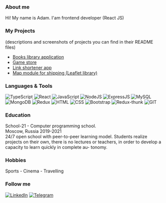 <!-- [![Header](https://github.com/AdamBers/adambers/blob/300517d873d36675bbffd1c1fd2931295d085f4b/assets/logo5.jpg)](https://github.com/AdamBers) -->

### About me
Hi! My name is Adam. I'am frontend developer (React JS)

### My Projects
(descriptions and screenshots of projects you can find in their README files)
- [Books library application](https://github.com/AdamBers/books)
- [Game store](https://github.com/AdamBers/game-store)
- [Link shortener app](https://github.com/AdamBers/mern)
- [Map module for shipping (Leaflet library)](https://github.com/AdamBers/leaflet) 

### Languages & Tools
![TypeScript](https://img.shields.io/badge/-TypeScript-0176c5?style=for-the-badge&logo=typescript&logoColor=white) 
![React](https://img.shields.io/badge/-React-5ed3f3?style=for-the-badge&logo=React&logoColor=white) 
![JavaScript](https://img.shields.io/badge/-JavaScript-efd81d?style=for-the-badge&logo=JavaScript&logoColor=white) 
![NodeJS](https://img.shields.io/badge/-NodeJS-success?style=for-the-badge&logo=nodejs&logoColor=white) 
![ExpressJS](https://img.shields.io/badge/-ExpressJS-8CBF3D?style=for-the-badge&logo=ExpressJS&logoColor=white) 
![MySQL](https://img.shields.io/badge/-MySQL-007979?style=for-the-badge&logo=MySQL&logoColor=white) 
![MongoDB](https://img.shields.io/badge/-MongoDB-006548?style=for-the-badge&logo=MongoDB&logoColor=white) 
![Redux](https://img.shields.io/badge/-Redux-7248B6?style=for-the-badge&logo=Redux&logoColor=white) 
![HTML](https://img.shields.io/badge/-HTML-F75421?style=for-the-badge&logo=HTML&logoColor=white) 
![CSS](https://img.shields.io/badge/-CSS-006548?style=for-the-badge&logo=CSS&logoColor=white) 
![Bootstrap](https://img.shields.io/badge/-Bootstrap-blueviolet?style=for-the-badge&logo=Bootstrap&logoColor=white) 
![Redux-thunk](https://img.shields.io/badge/-Redux_thunk-7248B6?style=for-the-badge&logo=Redux&logoColor=white) 
![GIT](https://img.shields.io/badge/-GIT-E94E31?style=for-the-badge&logo=GIT&logoColor=white)

### Education
School-21 - Computer programming school. <br />
Moscow, Russia 2019-2021 <br />
24/7 open school with peer-to-peer learning model. Students realize projects on their own, there is no lectures or teachers, in order to develop a capacity to learn quickly in complete au- tonomy.

### Hobbies
Sports - Cinema - Travelling

### Follow me 
[![LinkedIn](https://img.shields.io/badge/-Linkedin-white?style=for-the-badge&logo=LinkedIn&logoColor=white)](https://www.linkedin.com/in/adambers/)
[![Telegram](https://img.shields.io/badge/-Telegram-white?style=for-the-badge&logo=Telegram&logoColor=white)](https://t.me/AdamBers)

